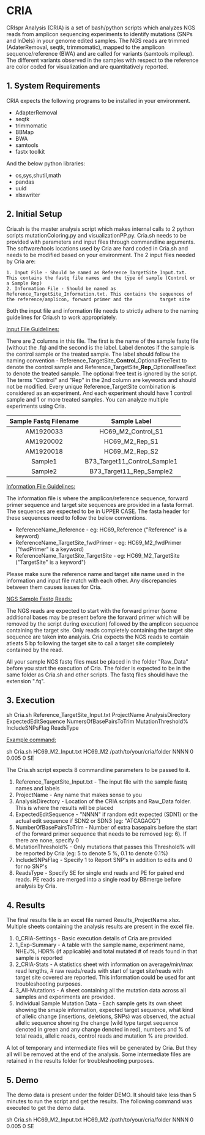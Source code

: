 # CRIA

CRIspr Analysis (CRIA) is a set of bash/python scripts which analyzes NGS reads from amplicon sequencing experiments to identify mutations (SNPs and InDels) in your genome edited samples. The NGS reads are trimmed (AdaterRemoval, seqtk, trimmomatic), mapped to the amplicon sequence/reference (BWA) and are called for variants (samtools mpileup). The different variants observed in the samples with respect to the reference are color coded for visualization and are quantitatively reported.

## 1. System Requirements

CRIA expects the following programs to be installed in your environment.

  * AdapterRemoval
  * seqtk
  * trimmomatic
  * BBMap
  * BWA
  * samtools
  * fastx toolkit

And the below python libraries:

  * os,sys,shutil,math
  * pandas
  * uuid
  * xlsxwriter
 
 ## 2. Initial Setup
 
Cria.sh is the master analysis script which makes internal calls to 2 python scripts mutationColoring.py and visualizationPP.py. Cria.sh needs to be provided with parameters and input files through commandline arguments. The software/tools locations used by Cria are hard coded in Cria.sh and needs to be modified based on your environment. The 2 input files needed by Cria are:
  
    1. Input File - Should be named as Reference_TargetSite_Input.txt. This contains the fastq file names and the type of sample (Control or a Sample Rep)
    2. Information File - Should be named as Reference_TargetSite_Information.txt. This contains the sequences of the reference/amplicon, forward primer and the          target site
 
 Both the input file and information file needs to strictly adhere to the naming guidelines for Cria.sh to work appropriately.
 
 <ins>Input File Guidelines:</ins>
 
There are 2 columns in this file. The first is the name of the sample fastq file (without the .fq) and the second is the label. Label denotes if the sample is the  control sample or the treated sample. The label should follow the naming convention - Reference_TargetSite_**Control**\_OptionalFreeText to denote the control sample and Reference_TargetSite_**Rep**\_OptionalFreeText to denote the treated sample. The optional free text is ignored by the script. The terms "Control" and "Rep" in the 2nd column are keywords and should not be modified. Every unique Reference_TargetSite combination is considered as an experiment. And each experiment should have 1 control sample and 1 or more treated samples. You can analyze multiple experiments using Cria.      
 
 |Sample Fastq Filename | Sample Label|
 |:---------------------:|:-----------:|
 |AM1920033|HC69_M2_Control_S1|
 |AM1920002|HC69_M2_Rep_S1|
 |AM1920018|HC69_M2_Rep_S2|
 |Sample1|B73_Target11_Control_Sample1|
 |Sample2|B73_Target11_Rep_Sample2|
 
 <ins>Information File Guidelines:</ins>
 
The information file is where the amplicon/reference sequence, forward primer sequence and target site sequences are provided in a fasta format. The sequences are  expected to be in UPPER CASE. The fasta header for these sequences need to follow the below conventions.

 * ReferenceName_Reference - eg: HC69_Reference ("Reference" is a keyword) 
 * ReferenceName_TargetSite_fwdPrimer - eg: HC69_M2_fwdPrimer ("fwdPrimer" is a keyword)
 * ReferenceName_TargetSite_TargetSite - eg: HC69_M2_TargetSite ("TargetSite" is a keyword")

Please make sure the reference name and target site name used in the information and input file match with each other. Any discrepancies between them causes issues for Cria.  

<ins>NGS Sample Fastq Reads:<ins>
 
The NGS reads are expected to start with the forward primer (some additional bases may be present before the forward primer which will be removed by the script during execution) followed by the amplicon sequence containing the target site. Only reads completely containing the target site sequence are taken into analysis. Cria expects the NGS reads to contain atleats 5 bp following the target site to call a target site completely contained by the read. 

All your sample NGS fastq files must be placed in the folder "Raw_Data" before you start the execution of Cria. The folder is expected to be in the same folder as Cria.sh and other scripts. The fastq files should have the extension ".fq".  


## 3. Execution

sh Cria.sh Reference_TargetSite_Input.txt ProjectName AnalysisDirectory ExpectedEditSequence NumersOfBasePairsToTrim MutationThreshold% IncludeSNPsFlag ReadsType 

<ins>Example command:</ins>

sh Cria.sh HC69_M2_Input.txt HC69_M2 /path/to/your/cria/folder NNNN 0 0.005 0 SE

The Cria.sh script expects 8 commandline parameters to be passed to it.

1. Reference_TargetSite_Input.txt - The input file with the sample fastq names and labels
2. ProjectName - Any name that makes sense to you
3. AnalysisDirectory - Location of the CRIA scripts and Raw_Data folder. This is where the results will be placed
4. ExpectedEditSequence - "NNNN" if random edit expected (SDN1) or the actual edit sequence if SDN2 or SDN3 (eg: "ATCAGACG")
5. NumberOfBasePairsToTrim - Number of extra basepairs before the start of the forward primer sequence that needs to be removed (eg: 6). If there are none, specify 0
6. MutationThreshold% - Only mutations that passes this Threshold% will be reported by Cria (eg: 5 to denote 5 %, 0.1 to denote 0.1%)
7. IncludeSNPsFlag - Specify 1 to Report SNP's in addition to edits and 0 for no SNP's
8. ReadsType - Specify SE for single end reads and PE for paired end reads. PE reads are merged into a single read by BBmerge before analysis by Cria.  
     
## 4. Results

The final results file is an excel file named Results_ProjectName.xlsx. Multiple sheets containing the analysis results are present in the excel file. 

  1. 0_CRIA-Settings -  Basic execution details of Cria are provided
  2. 1_Exp-Summary - A table with the sample name, experiment name, NHEJ%, HDR% (if applicable) and total mutated # of reads found in that sample is reported
  3. 2_CRIA-Stats - A statistics sheet with information on average/min/max read lengths, # raw reads/reads with start of target site/reads with target site covered are reported. This information could be used for ant troubleshooting purposes. 
  4. 3_All-Mutations - A sheet containing all the mutation data across all samples and experiments are provided. 
  5. Individual Sample Mutation Data - Each sample gets its own sheet showing the smaple information, expected target sequence, what kind of allelic change (insertions, deletions, SNPs) was observed, the actual allelic sequence showing the change (wild type target sequence denoted in green and any change denoted in red), numbers and % of total reads, allelic reads, control reads and mutation % are provided.  
  
A lot of temporary and intermediate files will be generated by Cria. But they all will be removed at the end of the analysis. Some intermediate files are retained in the results folder for troubleshooting purposes. 

## 5. Demo

The demo data is present under the folder DEMO. It should take less than 5 minutes to run the script and get the results. The following command was executed to get the demo data.

sh Cria.sh HC69_M2_Input.txt HC69_M2 /path/to/your/cria/folder NNNN 0 0.005 0 SE


